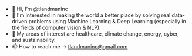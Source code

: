 - 👋 Hi, I’m @tlandmaninc
- 👀 I'm interested in making the world a better place by solving real data-driven problems using Machine Learning & Deep Learning (especially in the fields of computer vision & NLP).
- 💞️ My areas of interest are healthcare, climate change, energy, cyber, and sustainability.
- 📫 How to reach me -> tlandmaninc@gmail.com

<!---
tlandmaninc/tlandmaninc is a ✨ special ✨ repository because its `README.md` (this file) appears on your GitHub profile.
You can click the Preview link to take a look at your changes.
--->
